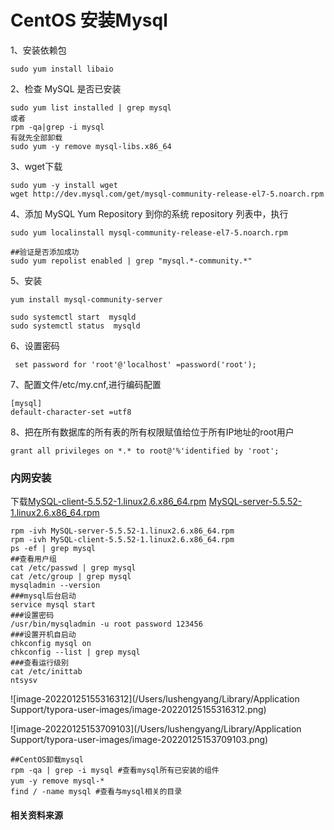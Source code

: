 # CentOS 安装Mysql

1、安装依赖包

```shell
sudo yum install libaio
```

2、检查 MySQL 是否已安装

```shell
sudo yum list installed | grep mysql
或者
rpm -qa|grep -i mysql
有就先全部卸载
sudo yum -y remove mysql-libs.x86_64
```

3、wget下载

```shell
sudo yum -y install wget
wget http://dev.mysql.com/get/mysql-community-release-el7-5.noarch.rpm
```

4、添加 MySQL Yum Repository 到你的系统 repository 列表中，执行

```shell
sudo yum localinstall mysql-community-release-el7-5.noarch.rpm

##验证是否添加成功
sudo yum repolist enabled | grep "mysql.*-community.*"
```

5、安装

```shell
yum install mysql-community-server

sudo systemctl start  mysqld
sudo systemctl status  mysqld 
```

6、设置密码

```mysql
 set password for 'root'@'localhost' =password('root');
```

7、配置文件/etc/my.cnf,进行编码配置

```shell
[mysql]
default-character-set =utf8
```

8、把在所有数据库的所有表的所有权限赋值给位于所有IP地址的root用户

```mysql
grant all privileges on *.* to root@'%'identified by 'root';
```





### 内网安装

下载[MySQL-client-5.5.52-1.linux2.6.x86_64.rpm](https://downloads.mysql.com/archives/get/p/23/file/MySQL-client-5.5.52-1.linux2.6.x86_64.rpm) [MySQL-server-5.5.52-1.linux2.6.x86_64.rpm](https://downloads.mysql.com/archives/get/p/23/file/MySQL-server-5.5.52-1.linux2.6.x86_64.rpm)

```shell
rpm -ivh MySQL-server-5.5.52-1.linux2.6.x86_64.rpm
rpm -ivh MySQL-client-5.5.52-1.linux2.6.x86_64.rpm
ps -ef | grep mysql
##查看用户组
cat /etc/passwd | grep mysql
cat /etc/group | grep mysql
mysqladmin --version
###mysql后台启动
service mysql start
###设置密码
/usr/bin/mysqladmin -u root password 123456
###设置开机自启动
chkconfig mysql on
chkconfig --list | grep mysql
###查看运行级别
cat /etc/inittab
ntsysv
```



![image-20220125155316312](/Users/lushengyang/Library/Application Support/typora-user-images/image-20220125155316312.png)

![image-20220125153709103](/Users/lushengyang/Library/Application Support/typora-user-images/image-20220125153709103.png)



```shell
##CentOS卸载mysql
rpm -qa | grep -i mysql #查看mysql所有已安装的组件
yum -y remove mysql-*　
find / -name mysql #查看与mysql相关的目录
```





































































#### 相关资料来源

[1]: https://www.cnblogs.com/braveym/p/10868751.html

